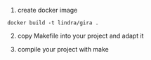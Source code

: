 1. create docker image
```
docker build -t lindra/gira .
```

2. copy Makefile into your project and adapt it
  

3. compile your project with make

